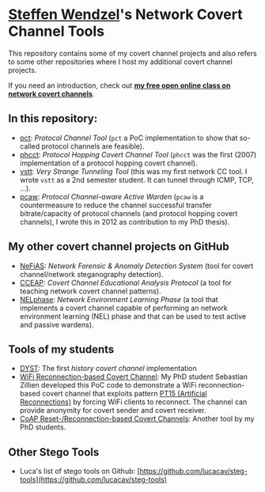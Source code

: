 # [Steffen Wendzel](https://www.wendzel.de)'s Network Covert Channel Tools

This repository contains some of my covert channel projects and also refers to some other repositories where I host my additional covert channel projects.

If you need an introduction, check out **[my free open online class on network covert channels](https://github.com/cdpxe/Network-Covert-Channels-A-University-level-Course/)**.

## In this repository:

- [pct](https://github.com/cdpxe/NetworkCovertChannels/tree/master/pct): *Protocol Channel Tool* (`pct` a PoC implementation to show that so-called protocol channels are feasible).
- [phcct](https://github.com/cdpxe/NetworkCovertChannels/tree/master/phcct): *Protocol Hopping Covert Channel Tool* (`phcct` was the first (2007) implementation of a protocol hopping covert channel).
- [vstt](https://github.com/cdpxe/NetworkCovertChannels/tree/master/vstt): *Very Strange Tunneling Tool* (this was my first network CC tool. I wrote `vstt` as a 2nd semester student. It can tunnel through ICMP, TCP, ...).
- [pcaw](https://github.com/cdpxe/NetworkCovertChannels/tree/master/pcaw): *Protocol Channel-aware Active Warden* (`pcaw` is a countermeasure to reduce the channel successful transfer bitrate/capacity of protocol channels (and protocol hopping covert channels), I wrote this in 2012 as contribution to my PhD thesis).

## My other covert channel projects on GitHub

- [NeFiAS](https://github.com/cdpxe/nefias/): *Network Forensic & Anomaly Detection System* (tool for covert channel/network steganography detection).
- [CCEAP](https://github.com/cdpxe/CCEAP): *Covert Channel Educational Analysis Protocol* (a tool for teaching network covert channel patterns).
- [NELphase](https://github.com/cdpxe/NELphase): *Network Environment Learning Phase* (a tool that implements a covert channel capable of performing an network environment learning (NEL) phase and that can be used to test active and passive wardens).

## Tools of my students

- [DYST](https://github.com/NIoSaT/DYST): The first *history covert channel* implementation
- [WiFi Reconnection-based Covert Channel](https://github.com/NIoSaT/WiFi_Reconnection_CovertChannel): My PhD student Sebastian Zillien developed this PoC code to demonstrate a WiFi reconnection-based covert channel that exploits pattern [PT15 (Artificial Reconnections)](https://ih-patterns.blogspot.com/p/pt15-artificial-reconnections.html) by forcing WiFi clients to reconnect. The channel can provide anonymity for covert sender and covert receiver.
- [CoAP Reset-/Reconnection-based Covert Channels](https://github.com/NIoSaT/CoAP-Covert-Channels): Another tool by my PhD students.

## Other Stego Tools

- Luca's list of stego tools on Github: [https://github.com/lucacav/steg-tools](https://github.com/lucacav/steg-tools)

